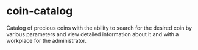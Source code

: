 # coin-catalog
Catalog of precious coins with the ability to search for the desired coin by various parameters and view detailed information about it and with a workplace for the administrator.
